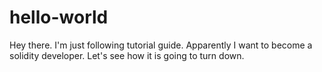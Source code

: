 # hello-world
Hey there. I'm just following tutorial guide. Apparently I want to become a solidity developer. Let's see how it is going to turn down.

